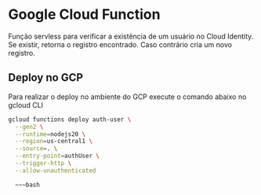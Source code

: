 # Google Cloud Function

Função servless para verificar a existência de um usuário no Cloud Identity. Se existir, retorna o registro encontrado. Caso contrário cria um novo registro.

## Deploy no GCP
Para realizar  o deploy no ambiente do GCP execute o comando abaixo no gcloud CLI

~~~bash
gcloud functions deploy auth-user \
  --gen2 \
  --runtime=nodejs20 \
  --region=us-central1 \
  --source=. \
  --entry-point=authUser \
  --trigger-http \
  --allow-unauthenticated

  ~~~bash